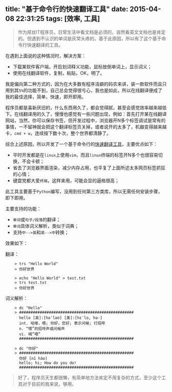 title: "基于命令行的快速翻译工具"
date: 2015-04-08 22:31:25
tags: [效率, 工具]
---

> 作为屌丝IT程序员，日常生活中看文档是必须的，自然看英文文档也是肯定的。但遇到不认识的单词是灰常头疼的。基于此原因，所以有了这个基于命令行快速翻译的工具。

在遇到上面说的这种情况时，解决方案：

- 下载某软件客户端，开启划词释义功能，鼠标放倒单词上，显示词义；
- 使用在线翻译软件，复制，粘贴，OK，明了。

我是偏向第二种方式的，因为在大多数有程序洁癖的码农来讲，装一款软件而且只用到其`5%`的功能不到，自己总会觉得很亏心，我也是如此，所以在线翻译便成了我的最佳选择，简单，快速，即开即用。

程序员都是喜新厌旧的，什么东西用久了，都会觉得腻，甚至会感觉效率越来越低下。在线翻译用的久了，慢慢也感觉有一些问题出现，例如：首先打开某在线翻译网站，当然，你可以保存书签，但开发过程中，浏览器开N多个标签调试是常有的事情，一不留神就会把这个翻译标签页关掉，或者说开的太多了，机器变得越来越卡，`cmd + w`，连续按下数十次，整个世界都清静了。

综合上述原因，所以开发了一个基于命令行的<a href="https://github.com/kaito-kidd/fast-translation" target="_blank">快速翻译工具</a>，主要优点如下：

- 平时开发都是在`linux`上使用`vim`，而且`linux`终端的标签开N多个也很容易切换，不会卡顿；
- 省去了浏览器界面渲染，减少内存占用，也平复了上面所述太多网页标签抓狂的心情；
- 键盘党都大爱`终端`，这样来用，可能会显的逼格很高；

<!-- more -->

此工具主要基于`Python`编写，没用到任何第三方类库，所以无需任何安装步骤，即下即用。

主要支持的功能：

- `单词`或`句子/段落`的翻译；
- `单词`具体词义解析，类似于词典；
- 支持`中-->英`和`英-->中`转换；

效果如下：

翻译：

		> trs "Hello World"
		> 你好世界
		
		> echo "Hello World" > test.txt
		> trs test.txt
		> 你好世界

词义解析：

		> dc "Hello"
		> ##################################################
    	  hello [英]:[hə'ləʊ] [美]:[hɛˈlo, hə-]
		  int. 哈喽，喂; 你好，您好; 表示问候; 打招呼
    	  n. “喂”的招呼声或问候声
	      vi. 喊“喂”
	      ##################################################

		> dc "你好"
		> ##################################################
    	  你好 [nǐ hǎo]
	      hello; hi; How do you do!
	      ##################################################
	      
> 好了，程序员天生都很懒，有简单地方法肯定不用复杂的方式，至少这个工具对于目前的我来说，够用。


